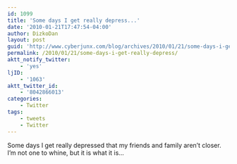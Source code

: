 ```yaml
---
id: 1099
title: 'Some days I get really depress...'
date: '2010-01-21T17:47:54-04:00'
author: DizkoDan
layout: post
guid: 'http://www.cyberjunx.com/blog/archives/2010/01/21/some-days-i-get-really-depress/'
permalink: /2010/01/21/some-days-i-get-really-depress/
aktt_notify_twitter:
    - 'yes'
ljID:
    - '1063'
aktt_twitter_id:
    - '8042866013'
categories:
    - Twitter
tags:
    - tweets
    - Twitter
---
```


Some days I get really depressed that my friends and family aren’t closer. I’m not one to whine, but it is what it is…